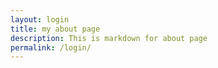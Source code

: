 ```yaml
---
layout: login
title: my about page
description: This is markdown for about page
permalink: /login/
---
```


